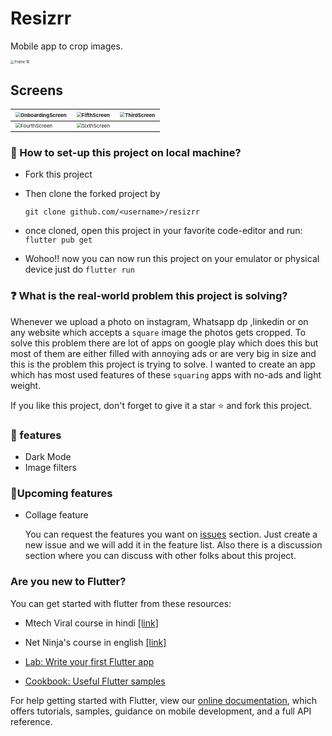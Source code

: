 # Resizrr

Mobile app to crop images.

<img src=".\public\Frame 16.png" alt="Frame 16" style="zoom:40%;" />



## Screens

| <img src=".\public\OnboardingScreen.png" alt="OnboardingScreen" style="zoom:50%;" /> | <img src=".\public\FifthScreen.png" alt="FifthScreen" style="zoom:50%;" /> | <img src=".\public\ThirdScreen.png" alt="ThirdScreen" style="zoom:50%;" /> |
| ------------------------------------------------------------ | ------------------------------------------------------------ | ------------------------------------------------------------ |
| <img src=".\public\FourthScreen.png" alt="FourthScreen" style="zoom:50%;" /> | <img src=".\public\SixthScreen.png" alt="SixthScreen" style="zoom:50%;" /> |                                                              |

### 📐 How to set-up this project on local machine?

- Fork this project

- Then clone the forked project by

  `git clone github.com/<username>/resizrr`

- once cloned, open this project in your favorite code-editor and run: `flutter pub get`
- Wohoo!! now you can now run this project on your emulator or physical device just do `flutter run`

### ❓ What is the real-world problem this project is solving?

Whenever we upload a photo on instagram, Whatsapp dp ,linkedin or on any website which accepts a `square` image the photos gets cropped. To solve this problem there are lot of apps on google play which does this but most of them are either filled with annoying ads or are very big in size and this is the problem  this project is trying to solve. I wanted to create an app which has most used features of these `squaring` apps with no-ads and light weight.

If you like this project, don't forget to give it a star ⭐ and fork this project.


### 🎉 features
- Dark Mode
- Image filters

### 🎉Upcoming features

- Collage feature

  You can request the features you want on [issues](https://github.com/thisisamank/resizrr/issues) section. Just create a new issue and we will add it in the feature list. Also there is a discussion section where you can discuss with other folks about this project.



### Are you new to Flutter?

You can get started with flutter from these resources:

- Mtech Viral course in hindi [[link]](https://www.youtube.com/watch?v=j-LOab_PzzU&t=61s)
- Net Ninja's course in english [[link]](https://www.youtube.com/playlist?list=PL4cUxeGkcC9jLYyp2Aoh6hcWuxFDX6PBJ)

- [Lab: Write your first Flutter app](https://flutter.dev/docs/get-started/codelab)
- [Cookbook: Useful Flutter samples](https://flutter.dev/docs/cookbook)

For help getting started with Flutter, view our
[online documentation](https://flutter.dev/docs), which offers tutorials,
samples, guidance on mobile development, and a full API reference.
